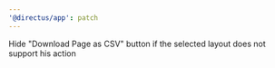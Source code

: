 ```yaml
---
'@directus/app': patch
---
```


Hide "Download Page as CSV" button if the selected layout does not support his action
